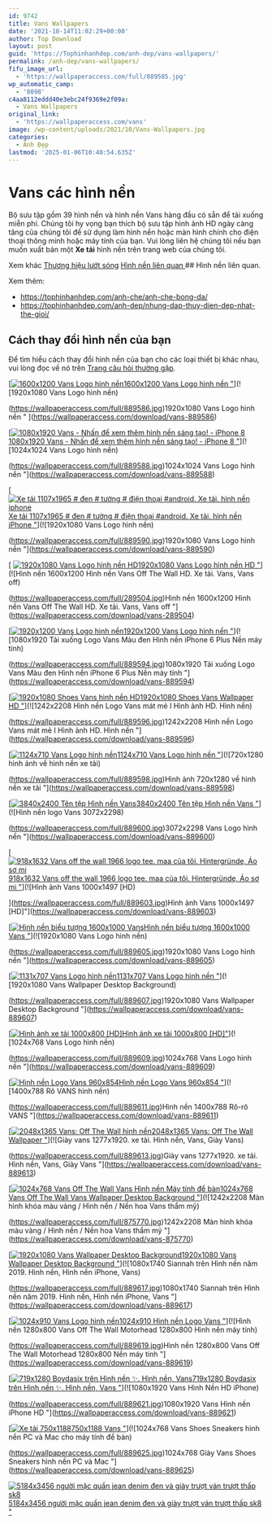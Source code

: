 ```yaml
---
id: 9742
title: Vans Wallpapers
date: '2021-10-14T11:02:29+00:00'
author: Top Download
layout: post
guid: 'https://Tophinhanhdep.com/anh-dep/vans-wallpapers/'
permalink: /anh-dep/vans-wallpapers/
fifu_image_url:
  - 'https://wallpaperaccess.com/full/889585.jpg'
wp_automatic_camp:
  - '8098'
c4aa8112eddd40e3ebc24f9369e2f09a:
  - Vans Wallpapers
original_link:
  - 'https://wallpaperaccess.com/vans'
image: /wp-content/uploads/2021/10/Vans-Wallpapers.jpg
categories:
  - Ảnh Đẹp
lastmod: '2025-01-06T10:40:54.635Z'
---
```

# Vans các hình nền

Bộ sưu tập gồm 39 hình nền và hình nền Vans hàng đầu có sẵn để tải xuống miễn phí. Chúng tôi hy vọng bạn thích bộ sưu tập hình ảnh HD ngày càng tăng của chúng tôi để sử dụng làm hình nền hoặc màn hình chính cho điện thoại thông minh hoặc máy tính của bạn. Vui lòng liên hệ chúng tôi nếu bạn muốn xuất bản một **Xe tải** hình nền trên trang web của chúng tôi.

Xem khác [Thương hiệu lướt sóng](https://wallpaperaccess.com/list/surf-brands) [Hình nền liên quan ](#related) ## Hình nền liên quan.

   
 Xem thêm:

   
- <https://tophinhanhdep.com/anh-che/anh-che-bong-da/>
- <https://tophinhanhdep.com/anh-dep/nhung-dap-thuy-dien-dep-nhat-the-gioi/>

## Cách thay đổi hình nền của bạn

Để tìm hiểu cách thay đổi hình nền của bạn cho các loại thiết bị khác nhau, vui lòng đọc về nó trên [Trang câu hỏi thường gặp](https://tophinhanhdep.com/faq/).

  
[[![1600x1200 Vans Logo hình nền](https://wallpaperaccess.com/full/889585.jpg)1600x1200 Vans Logo hình nền "](https://wallpaperaccess.com/download/vans-889585)](![1920x1080 Vans Logo hình nền)

(https://wallpaperaccess.com/full/889586.jpg)1920x1080 Vans Logo hình nền " ](https://wallpaperaccess.com/download/vans-889586)

[[![1080x1920 Vans - Nhấn để xem thêm hình nền sáng tạo!  - iPhone 8](https://wallpaperaccess.com/full/889587.jpg)1080x1920 Vans - Nhấn để xem thêm hình nền sáng tạo! - iPhone 8 "](https://wallpaperaccess.com/download/vans-889587)](![1024x1024 Vans Logo hình nền)

(https://wallpaperaccess.com/full/889588.jpg)1024x1024 Vans Logo hình nền "](https://wallpaperaccess.com/download/vans-889588)

[[![Xe tải 1107x1965 # đen # tường # điện thoại #android.  Xe tải.  hình nền iphone](https://wallpaperaccess.com/full/889589.jpg)Xe tải 1107x1965 # đen # tường # điện thoại #android. Xe tải. hình nền iPhone "](https://wallpaperaccess.com/download/vans-889589)](![1920x1080 Vans Logo hình nền)

(https://wallpaperaccess.com/full/889590.jpg)1920x1080 Vans Logo hình nền "](https://wallpaperaccess.com/download/vans-889590)

[ [![1920x1080 Vans Logo hình nền HD](https://wallpaperaccess.com/full/889591.jpg)1920x1080 Vans Logo hình nền HD "](https://wallpaperaccess.com/download/vans-889591)](![Hình nền 1600x1200 Hình nền Vans Off The Wall HD.  Xe tải.  Vans, Vans off)

(https://wallpaperaccess.com/full/289504.jpg)Hình nền 1600x1200 Hình nền Vans Off The Wall HD. Xe tải. Vans, Vans off "](https://wallpaperaccess.com/download/vans-289504)

[[![1920x1200 Vans Logo hình nền](https://wallpaperaccess.com/full/889593.jpg)1920x1200 Vans Logo hình nền "](https://wallpaperaccess.com/download/vans-889593)](![1080x1920 Tải xuống Logo Vans Màu đen Hình nền iPhone 6 Plus Nền máy tính)

(https://wallpaperaccess.com/full/889594.jpg)1080x1920 Tải xuống Logo Vans Màu đen Hình nền iPhone 6 Plus Nền máy tính "](https://wallpaperaccess.com/download/vans-889594)

[[![1920x1080 Shoes Vans hình nền HD](https://wallpaperaccess.com/full/889595.jpg)1920x1080 Shoes Vans Wallpaper HD "](https://wallpaperaccess.com/download/vans-889595)](![1242x2208 Hình nền Logo Vans mát mẻ I Hình ảnh HD.  Hình nền)

(https://wallpaperaccess.com/full/889596.jpg)1242x2208 Hình nền Logo Vans mát mẻ I Hình ảnh HD. Hình nền "](https://wallpaperaccess.com/download/vans-889596)

[[![1124x710 Vans Logo hình nền](https://wallpaperaccess.com/full/889597.jpg)1124x710 Vans Logo hình nền "](https://wallpaperaccess.com/download/vans-889597)](![720x1280 hình ảnh về hình nền xe tải)

(https://wallpaperaccess.com/full/889598.jpg)Hình ảnh 720x1280 về hình nền xe tải "](https://wallpaperaccess.com/download/vans-889598)

[[![3840x2400 Tên tệp Hình nền Vans](https://wallpaperaccess.com/full/889599.jpg)3840x2400 Tên tệp Hình nền Vans "](https://wallpaperaccess.com/download/vans-889599)](![Hình nền logo Vans 3072x2298)

(https://wallpaperaccess.com/full/889600.jpg)3072x2298 Vans Logo hình nền "](https://wallpaperaccess.com/download/vans-889600)

[[![918x1632 Vans off the wall 1966 logo tee.  maa của tôi.  Hintergründe, Áo sơ mi](https://wallpaperaccess.com/full/889602.jpg)918x1632 Vans off the wall 1966 logo tee. maa của tôi. Hintergründe, Áo sơ mi "](https://wallpaperaccess.com/download/vans-889602)](![Hình ảnh Vans 1000x1497 [HD)

](https://wallpaperaccess.com/full/889603.jpg)Hình ảnh Vans 1000x1497 \[HD\]"](https://wallpaperaccess.com/download/vans-889603)

[[![Hình nền biểu tượng 1600x1000 Vans](https://wallpaperaccess.com/full/889604.jpg)Hình nền biểu tượng 1600x1000 Vans "](https://wallpaperaccess.com/download/vans-889604)](![1920x1080 Vans Logo hình nền)

(https://wallpaperaccess.com/full/889605.jpg)1920x1080 Vans Logo hình nền "](https://wallpaperaccess.com/download/vans-889605)

[[![1131x707 Vans Logo hình nền](https://wallpaperaccess.com/full/889606.jpg)1131x707 Vans Logo hình nền "](https://wallpaperaccess.com/download/vans-889606)](![1920x1080 Vans Wallpaper Desktop Background)

(https://wallpaperaccess.com/full/889607.jpg)1920x1080 Vans Wallpaper Desktop Background "](https://wallpaperaccess.com/download/vans-889607)

[[![Hình ảnh xe tải 1000x800 [HD]](https://wallpaperaccess.com/full/889608.jpg)Hình ảnh xe tải 1000x800 \[HD\]"](https://wallpaperaccess.com/download/vans-889608)](![1024x768 Vans Logo hình nền)

(https://wallpaperaccess.com/full/889609.jpg)1024x768 Vans Logo hình nền "](https://wallpaperaccess.com/download/vans-889609)

[[![Hình nền Logo Vans 960x854](https://wallpaperaccess.com/full/889610.jpg)Hình nền Logo Vans 960x854 "](https://wallpaperaccess.com/download/vans-889610)](![1400x788 Rô VANS hình nền)

(https://wallpaperaccess.com/full/889611.jpg)Hình nền 1400x788 Rô-rô VANS "](https://wallpaperaccess.com/download/vans-889611)

[[![2048x1365 Vans: Off The Wall hình nền](https://wallpaperaccess.com/full/889612.jpg)2048x1365 Vans: Off The Wall Wallpaper "](https://wallpaperaccess.com/download/vans-889612)](![Giày vans 1277x1920.  xe tải.  Hình nền, Vans, Giày Vans)

(https://wallpaperaccess.com/full/889613.jpg)Giày vans 1277x1920. xe tải. Hình nền, Vans, Giày Vans "](https://wallpaperaccess.com/download/vans-889613)

[[![1024x768 Vans Off The Wall Vans Hình nền Máy tính để bàn](https://wallpaperaccess.com/full/889614.jpg)1024x768 Vans Off The Wall Vans Wallpaper Desktop Background "](https://wallpaperaccess.com/download/vans-889614)](![1242x2208 Màn hình khóa màu vàng / Hình nền / Nền hoa Vans thẩm mỹ)

(https://wallpaperaccess.com/full/875770.jpg)1242x2208 Màn hình khóa màu vàng / Hình nền / Nền hoa Vans thẩm mỹ "](https://wallpaperaccess.com/download/vans-875770)

[[![1920x1080 Vans Wallpaper Desktop Background](https://wallpaperaccess.com/full/889616.jpg)1920x1080 Vans Wallpaper Desktop Background "](https://wallpaperaccess.com/download/vans-889616)](![1080x1740 Siannah trên Hình nền năm 2019. Hình nền, Hình nền iPhone, Vans)

(https://wallpaperaccess.com/full/889617.jpg)1080x1740 Siannah trên Hình nền năm 2019. Hình nền, Hình nền iPhone, Vans "](https://wallpaperaccess.com/download/vans-889617)

[[![1024x910 Vans Logo hình nền](https://wallpaperaccess.com/full/889618.jpg)1024x910 Hình nền Logo Vans "](https://wallpaperaccess.com/download/vans-889618)](![Hình nền 1280x800 Vans Off The Wall Motorhead 1280x800 Hình nền máy tính)

(https://wallpaperaccess.com/full/889619.jpg)Hình nền 1280x800 Vans Off The Wall Motorhead 1280x800 Nền máy tính "](https://wallpaperaccess.com/download/vans-889619)

[[![719x1280 Boydasix trên Hình nền ✨.  Hình nền, Vans](https://wallpaperaccess.com/full/889620.jpg)719x1280 Boydasix trên Hình nền ✨. Hình nền, Vans "](https://wallpaperaccess.com/download/vans-889620)](![1080x1920 Vans Hình Nền HD iPhone)

(https://wallpaperaccess.com/full/889621.jpg)1080x1920 Vans Hình nền iPhone HD "](https://wallpaperaccess.com/download/vans-889621)

[[![Xe tải 750x1188](https://wallpaperaccess.com/full/889624.jpg)750x1188 Vans "](https://wallpaperaccess.com/download/vans-889624)](![1024x768 Vans Shoes Sneakers hình nền PC và Mac cho máy tính để bàn)

(https://wallpaperaccess.com/full/889625.jpg)1024x768 Giày Vans Shoes Sneakers hình nền PC và Mac "](https://wallpaperaccess.com/download/vans-889625)

[![5184x3456 người mặc quần jean denim đen và giày trượt ván trượt thấp sk8](https://wallpaperaccess.com/full/889626.jpg)5184x3456 người mặc quần jean denim đen và giày trượt ván trượt thấp sk8 "](https://wallpaperaccess.com/download/vans-889626)
